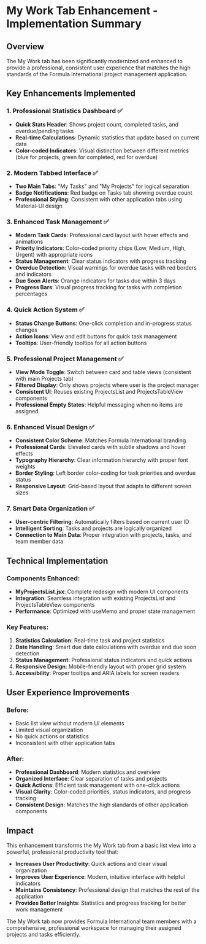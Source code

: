 # My Work Tab Enhancement - Implementation Summary

## Overview
The My Work tab has been significantly modernized and enhanced to provide a professional, consistent user experience that matches the high standards of the Formula International project management application.

## Key Enhancements Implemented

### 1. Professional Statistics Dashboard ✅
- **Quick Stats Header**: Shows project count, completed tasks, and overdue/pending tasks
- **Real-time Calculations**: Dynamic statistics that update based on current data
- **Color-coded Indicators**: Visual distinction between different metrics (blue for projects, green for completed, red for overdue)

### 2. Modern Tabbed Interface ✅
- **Two Main Tabs**: "My Tasks" and "My Projects" for logical separation
- **Badge Notifications**: Red badge on Tasks tab showing overdue count
- **Professional Styling**: Consistent with other application tabs using Material-UI design

### 3. Enhanced Task Management ✅
- **Modern Task Cards**: Professional card layout with hover effects and animations
- **Priority Indicators**: Color-coded priority chips (Low, Medium, High, Urgent) with appropriate icons
- **Status Management**: Clear status indicators with progress tracking
- **Overdue Detection**: Visual warnings for overdue tasks with red borders and indicators
- **Due Soon Alerts**: Orange indicators for tasks due within 3 days
- **Progress Bars**: Visual progress tracking for tasks with completion percentages

### 4. Quick Action System ✅
- **Status Change Buttons**: One-click completion and in-progress status changes
- **Action Icons**: View and edit buttons for quick task management
- **Tooltips**: User-friendly tooltips for all action buttons

### 5. Professional Project Management ✅
- **View Mode Toggle**: Switch between card and table views (consistent with main Projects tab)
- **Filtered Display**: Only shows projects where user is the project manager
- **Consistent UI**: Reuses existing ProjectsList and ProjectsTableView components
- **Professional Empty States**: Helpful messaging when no items are assigned

### 6. Enhanced Visual Design ✅
- **Consistent Color Scheme**: Matches Formula International branding
- **Professional Cards**: Elevated cards with subtle shadows and hover effects
- **Typography Hierarchy**: Clear information hierarchy with proper font weights
- **Border Styling**: Left border color-coding for task priorities and overdue status
- **Responsive Layout**: Grid-based layout that adapts to different screen sizes

### 7. Smart Data Organization ✅
- **User-centric Filtering**: Automatically filters based on current user ID
- **Intelligent Sorting**: Tasks and projects are logically organized
- **Connection to Main Data**: Proper integration with projects, tasks, and team member data

## Technical Implementation

### Components Enhanced:
- **MyProjectsList.jsx**: Complete redesign with modern UI components
- **Integration**: Seamless integration with existing ProjectsList and ProjectsTableView components
- **Performance**: Optimized with useMemo and proper state management

### Key Features:
1. **Statistics Calculation**: Real-time task and project statistics
2. **Date Handling**: Smart due date calculations with overdue and due soon detection  
3. **Status Management**: Professional status indicators and quick actions
4. **Responsive Design**: Mobile-friendly layout with proper grid system
5. **Accessibility**: Proper tooltips and ARIA labels for screen readers

## User Experience Improvements

### Before:
- Basic list view without modern UI elements
- Limited visual organization
- No quick actions or statistics
- Inconsistent with other application tabs

### After:
- **Professional Dashboard**: Modern statistics and overview
- **Organized Interface**: Clear separation of tasks and projects
- **Quick Actions**: Efficient task management with one-click actions
- **Visual Clarity**: Color-coded priorities, status indicators, and progress tracking
- **Consistent Design**: Matches the high standards of other application components

## Impact

This enhancement transforms the My Work tab from a basic list view into a powerful, professional productivity tool that:
- **Increases User Productivity**: Quick actions and clear visual organization
- **Improves User Experience**: Modern, intuitive interface with helpful indicators
- **Maintains Consistency**: Professional design that matches the rest of the application
- **Provides Better Insights**: Statistics and progress tracking for better work management

The My Work tab now provides Formula International team members with a comprehensive, professional workspace for managing their assigned projects and tasks efficiently.